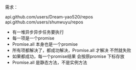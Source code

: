 需求：

api.github.com/users/Dream-yao520/repos
api.github.com/users/shunwuyu/repos

- 有一堆异步异步任务要执行
- 每一项是一个promise
- Promise.all 本身也是一个promise
- 所有项都解决了，都成功解决，Promise.all 才解决 不然就失败
- 如果都成功，每一个promise结果 会按原promise 下标存放
- Promise.all 是静态方法，不是实例方法